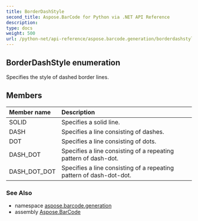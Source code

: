 ```yaml
---
title: BorderDashStyle
second_title: Aspose.BarCode for Python via .NET API Reference
description: 
type: docs
weight: 500
url: /python-net/api-reference/aspose.barcode.generation/borderdashstyle/
---
```


## BorderDashStyle enumeration

Specifies the style of dashed border lines.

## Members
| Member name | Description |
| :- | :- |
|SOLID|Specifies a solid line.|
|DASH|Specifies a line consisting of dashes.|
|DOT|Specifies a line consisting of dots.|
|DASH_DOT|Specifies a line consisting of a repeating pattern of dash-dot.|
|DASH_DOT_DOT|Specifies a line consisting of a repeating pattern of dash-dot-dot.|

### See Also

* namespace [aspose.barcode.generation](/barcode/python-net/api-reference/aspose.barcode.generation/)
* assembly [Aspose.BarCode](/barcode/python-net/api-reference/)

